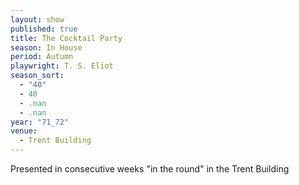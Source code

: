 ```yaml
---
layout: show
published: true
title: The Cocktail Party
season: In House
period: Autumn
playwright: T. S. Eliot
season_sort: 
  - "40"
  - 40
  - .nan
  - .nan
year: "71_72"
venue: 
  - Trent Building
---
```



Presented in consecutive weeks "in the round" in the Trent Building
